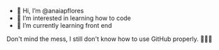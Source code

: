 - 👋 Hi, I’m @anaiapflores
- 👀 I’m interested in learning how to code
- 🌱 I’m currently learning front end

Don't mind the mess, I still don't know how to use GitHub properly. 🤣🤣🤣

<!---
anaiapflores/anaiapflores is a ✨ special ✨ repository because its `README.md` (this file) appears on your GitHub profile.
You can click the Preview link to take a look at your changes.
--->
